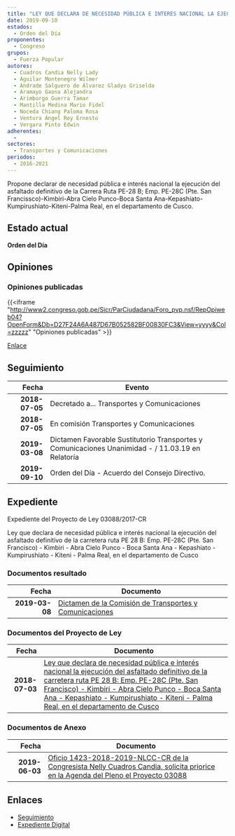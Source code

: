 ```yaml
---
title: "LEY QUE DECLARA DE NECESIDAD PÚBLICA E INTERÉS NACIONAL LA EJECUCIÓN DEL ASFALTADO DEFINITIVO DE LA CARRETERA RUTA PE-28 B.-EMP. PE-28C (PTE. SAN FANCISCO)-KIMBIRI-ABRA CIELO PUNCO-BOCA SANTA ANA-KEPASHIATO-KUMPIRUSHIATO-KITENI-PALMPA REAL, EN EL DEPARTAMENTO DE CUSCO"
date: 2019-09-10
estados: 
  - Orden del Día
proponentes: 
  - Congreso
grupos: 
  - Fuerza Popular
autores: 
  - Cuadros Candia Nelly Lady
  - Aguilar Montenegro Wilmer
  - Andrade Salguero de Álvarez Gladys Griselda
  - Aramayo Gaona Alejandra
  - Arimborgo Guerra Tamar
  - Mantilla Medina Mario Fidel
  - Noceda Chiang Paloma Rosa
  - Ventura Ángel Roy Ernesto
  - Vergara Pinto Edwin
adherentes: 
  - 
sectores: 
  - Transportes y Comunicaciones
periodos: 
  - 2016-2021
---
```


Propone declarar de necesidad pública e interés nacional la ejecución del asfaltado definitivo de la Carrera Ruta PE-28 B; Emp. PE-28C (Pte. San Francissco)-Kimbiri-Abra Cielo Punco-Boca Santa Ana-Kepashiato-Kumpirushiato-Kiteni-Palma Real, en el departamento de Cusco.


## Estado actual

**Orden del Día**

## Opiniones

### Opiniones publicadas

{{<iframe "http://www2.congreso.gob.pe/Sicr/ParCiudadana/Foro_pvp.nsf/RepOpiweb04?OpenForm&Db=D27F24A6A487D67B052582BF00830FC3&View=yyyy&Col=zzzzz" "Opiniones publicadas" >}}

[Enlace](http://www2.congreso.gob.pe/Sicr/ParCiudadana/Foro_pvp.nsf/RepOpiweb04?OpenForm&Db=D27F24A6A487D67B052582BF00830FC3&View=yyyy&Col=zzzzz)

## Seguimiento

| Fecha | Evento |
|------:|--------|
| **2018-07-05** | Decretado a... Transportes y Comunicaciones|
| **2018-07-05** | En comisión Transportes y Comunicaciones|
| **2019-03-08** | Dictamen Favorable Sustitutorio Transportes y Comunicaciones Unanimidad - / 11.03.19 en Relatoría|
| **2019-09-10** | Orden del Día - Acuerdo del Consejo Directivo.|


## Expediente

Expediente del Proyecto de Ley 03088/2017-CR

Ley que declara de necesidad pública e interés nacional la ejecución del asfaltado definitivo de la carretera ruta PE 28 B: Emp. PE-28C (Pte. San Francisco) - Kimbiri - Abra Cielo Punco - Boca Santa Ana - Kepashiato - Kumpirushiato - Kiteni - Palma Real, en el departamento de Cusco


### Documentos resultado

| Fecha | Documento |
|------:|--------|
| **2019-03-08** | [Dictamen de la Comisión de Transportes y Comunicaciones](http://www.leyes.congreso.gob.pe/Documentos/2016_2021/Dictamenes/Proyectos_de_Ley/03088DC23MAY20190308.pdf) |

### Documentos del Proyecto de Ley

| Fecha | Documento |
|------:|--------|
| **2018-07-03** | [Ley que declara de necesidad pública e interés nacional la ejecución del asfaltado definitivo de la carretera ruta PE 28 B: Emp. PE-28C (Pte. San Francisco) - Kimbiri - Abra Cielo Punco - Boca Santa Ana - Kepashiato - Kumpirushiato - Kiteni - Palma Real, en el departamento de Cusco](http://www.leyes.congreso.gob.pe/Documentos/2016_2021/Proyectos_de_Ley_y_de_Resoluciones_Legislativas/PL0308820180703..pdf) |

### Documentos de Anexo

| Fecha | Documento |
|------:|--------|
| **2019-06-03** | [Oficio 1423-2018-2019-NLCC-CR de la Congresista Nelly Cuadros Candia, solicita priorice en la Agenda del Pleno el Proyecto 03088](http://www.leyes.congreso.gob.pe/Documentos/2016_2021/Oficios/Congresistas/OFICIO-1423-2018-2019-NLCC-CR.pdf) |

## Enlaces 

- [Seguimiento](http://www2.congreso.gob.pe/Sicr/TraDocEstProc/CLProLey2016.nsf/f7fff46988ca05b1052578e100829cc7/83289acacbb9ef09052582bf007aa2ac?OpenDocument)
- [Expediente Digital](http://www2.congreso.gob.pe/Sicr/TraDocEstProc/CLProLey2016.nsf/f7fff46988ca05b1052578e100829cc7/83289acacbb9ef09052582bf007aa2ac?OpenDocument&Click=05257FB7005EB655.eb71d0cf91d8294e05256cdf006b5706/$Body/0.1C6C)
